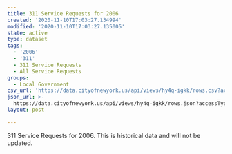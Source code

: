 ```yaml
---
title: 311 Service Requests for 2006
created: '2020-11-10T17:03:27.134994'
modified: '2020-11-10T17:03:27.135005'
state: active
type: dataset
tags:
  - '2006'
  - '311'
  - 311 Service Requests
  - All Service Requests
groups:
  - Local Government
csv_url: 'https://data.cityofnewyork.us/api/views/hy4q-igkk/rows.csv?accessType=DOWNLOAD'
json_url: >-
  https://data.cityofnewyork.us/api/views/hy4q-igkk/rows.json?accessType=DOWNLOAD
layout: post

---
```

311 Service Requests for 2006. This is historical data and will not be updated.</br>
